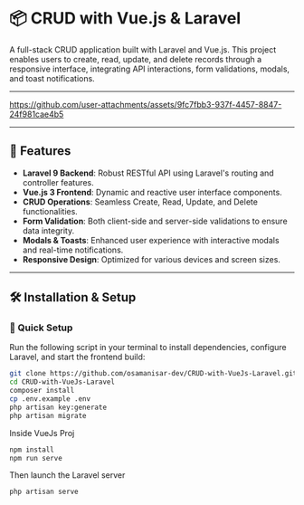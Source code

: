 # 📦 CRUD with Vue.js & Laravel

A full-stack CRUD application built with Laravel and Vue.js. This project enables users to create, read, update, and delete records through a responsive interface, integrating API interactions, form validations, modals, and toast notifications.

---

https://github.com/user-attachments/assets/9fc7fbb3-937f-4457-8847-24f981cae4b5

---

## 🚀 Features

- **Laravel 9 Backend**: Robust RESTful API using Laravel's routing and controller features.
- **Vue.js 3 Frontend**: Dynamic and reactive user interface components.
- **CRUD Operations**: Seamless Create, Read, Update, and Delete functionalities.
- **Form Validation**: Both client-side and server-side validations to ensure data integrity.
- **Modals & Toasts**: Enhanced user experience with interactive modals and real-time notifications.
- **Responsive Design**: Optimized for various devices and screen sizes.

---

## 🛠️ Installation & Setup

### 🧰 Quick Setup

Run the following script in your terminal to install dependencies, configure Laravel, and start the frontend build:

```bash
git clone https://github.com/osamanisar-dev/CRUD-with-VueJs-Laravel.git
cd CRUD-with-VueJs-Laravel
composer install
cp .env.example .env
php artisan key:generate
php artisan migrate
```

Inside VueJs Proj
```bash
npm install
npm run serve
```

Then launch the Laravel server
```bash
php artisan serve
```
